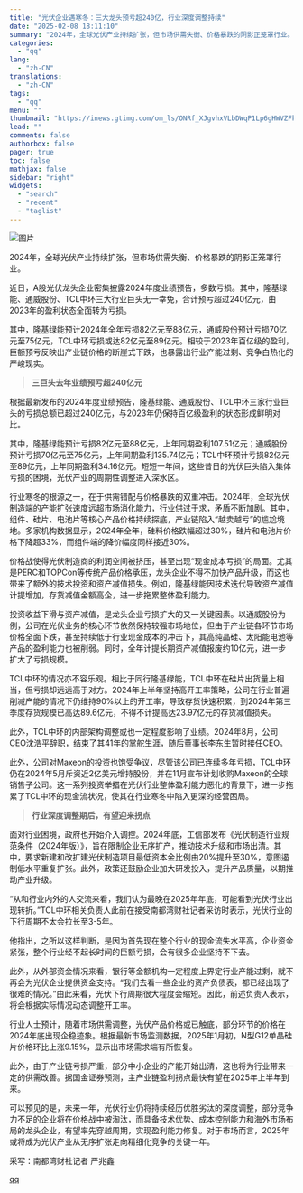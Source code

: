 ```yaml
---
title: "光伏企业遇寒冬：三大龙头预亏超240亿，行业深度调整持续"
date: "2025-02-08 18:11:10"
summary: "2024年，全球光伏产业持续扩张，但市场供需失衡、价格暴跌的阴影正笼罩行业。近日，A股光伏龙头企业密..."
categories:
  - "qq"
lang:
  - "zh-CN"
translations:
  - "zh-CN"
tags:
  - "qq"
menu: ""
thumbnail: "https://inews.gtimg.com/om_ls/ONRf_XJgvhxVLbDWqP1Lp6gHWVZFkognyG64fVeeol96YAA_640360/0"
lead: ""
comments: false
authorbox: false
pager: true
toc: false
mathjax: false
sidebar: "right"
widgets:
  - "search"
  - "recent"
  - "taglist"
---
```


![图片](https://inews.gtimg.com/om_bt/OfuDSLeM9tsYSfI2awSihwSHoavHLY1EWngCkIKb-NP_IAA/641)

2024年，全球光伏产业持续扩张，但市场供需失衡、价格暴跌的阴影正笼罩行业。

近日，A股光伏龙头企业密集披露2024年度业绩预告，多数亏损。其中，隆基绿能、通威股份、TCL中环三大行业巨头无一幸免，合计预亏超过240亿元，由2023年的盈利状态全面转为亏损。

其中，隆基绿能预计2024年全年亏损82亿元至88亿元，通威股份预计亏损70亿元至75亿元，TCL中环亏损或达82亿元至89亿元。相较于2023年百亿级的盈利，巨额预亏反映出产业链价格的断崖式下跌，也暴露出行业产能过剩、竞争白热化的严峻现实。

> **三巨头****去年业绩预亏****超240亿元**

根据最新发布的2024年度业绩预告，隆基绿能、通威股份、TCL中环三家行业巨头的亏损总额已超过240亿元，与2023年仍保持百亿级盈利的状态形成鲜明对比。

其中，隆基绿能预计亏损82亿元至88亿元，上年同期盈利107.51亿元；通威股份预计亏损70亿元至75亿元，上年同期盈利135.74亿元；TCL中环预计亏损82亿元至89亿元，上年同期盈利34.16亿元。短短一年间，这些昔日的光伏巨头陷入集体亏损的困境，光伏产业的周期性调整进入深水区。

行业寒冬的根源之一，在于供需错配与价格暴跌的双重冲击。2024年，全球光伏制造端的产能扩张速度远超市场消化能力，行业供过于求，矛盾不断加剧。其中，组件、硅片、电池片等核心产品价格持续探底，产业链陷入“越卖越亏”的尴尬境地。多家机构数据显示，2024年全年，硅料价格跌幅超过30%，硅片和电池片价格下降超33%，而组件端的降价幅度同样接近30%。

价格战使得光伏制造商的利润空间被挤压，甚至出现“现金成本亏损”的局面。尤其是PERC和TOPCon等传统产品价格承压，龙头企业不得不加快产品升级，而这也带来了额外的技术投资和资产减值损失。例如，隆基绿能因技术迭代导致资产减值计提增加，存货减值金额高企，进一步拖累整体盈利能力。

投资收益下滑与资产减值，是龙头企业亏损扩大的又一关键因素。以通威股份为例，公司在光伏业务的核心环节依然保持较强市场地位，但由于产业链各环节市场价格全面下跌，甚至持续低于行业现金成本的冲击下，其高纯晶硅、太阳能电池等产品的盈利能力也被削弱。同时，全年计提长期资产减值报废约10亿元，进一步扩大了亏损规模。

TCL中环的情况亦不容乐观。相比于同行隆基绿能，TCL中环在硅片出货量上相当，但亏损却远远高于对方。2024年上半年坚持高开工率策略，公司在行业普遍削减产能的情况下仍维持90%以上的开工率，导致存货快速积累，到2024年第三季度存货规模已高达89.6亿元，不得不计提高达23.97亿元的存货减值损失。

此外，TCL中环的内部架构调整或也一定程度影响了业绩。2024年8月，公司CEO沈浩平辞职，结束了其41年的掌舵生涯，随后董事长李东生暂时接任CEO。

此外，公司对Maxeon的投资也饱受争议，尽管该公司已连续多年亏损，TCL中环仍在2024年5月斥资近2亿美元增持股份，并在11月宣布计划收购Maxeon的全球销售子公司。这一系列投资举措在光伏行业整体盈利能力恶化的背景下，进一步拖累了TCL中环的现金流状况，使其在行业寒冬中陷入更深的经营困局。

> **行业深度调整期后，有望迎来拐点**

面对行业困境，政府也开始介入调控。2024年底，工信部发布《光伏制造行业规范条件（2024年版）》，旨在限制企业无序扩产，推动技术升级和市场出清。其中，要求新建和改扩建光伏制造项目最低资本金比例由20%提升至30%，意图遏制低水平重复扩张。此外，政策还鼓励企业加大研发投入，提升产品质量，以期推动产业升级。

“从和行业内外的人交流来看，我们认为最晚在2025年年底，可能看到光伏行业出现转折。”TCL中环相关负责人此前在接受南都湾财社记者采访时表示，光伏行业的下行周期不太会拉长至3-5年。

他指出，之所以这样判断，是因为首先现在整个行业的现金流失水平高，企业资金紧张，整个行业经不起长时间的巨额亏损，会有很多企业坚持不下去。

此外，从外部资金情况来看，银行等金额机构一定程度上界定行业产能过剩，就不再会为光伏企业提供资金支持。“我们去看一些企业的资产负债表，都已经出现了很难的情况。”由此来看，光伏下行周期很大程度会缩短。因此，前述负责人表示，将会根据实际情况动态调整开工率。

行业人士预计，随着市场供需调整，光伏产品价格或已触底，部分环节的价格在2024年底出现企稳迹象。根据最新市场监测数据，2025年1月初，N型G12单晶硅片价格环比上涨9.15%，显示出市场需求端有所恢复。

此外，由于产业链亏损严重，部分中小企业的产能开始出清，这也将为行业带来一定的供需改善。据国金证券预测，主产业链盈利拐点最快有望在2025年上半年到来。

可以预见的是，未来一年，光伏行业仍将持续经历优胜劣汰的深度调整，部分竞争力不足的企业将在价格战中被淘汰，而具备技术优势、成本控制能力和海外市场布局的龙头企业，有望率先穿越周期，实现盈利能力修复。对于市场而言，2025年或将成为光伏产业从无序扩张走向精细化竞争的关键一年。

采写：南都湾财社记者 严兆鑫

[qq](https://new.qq.com/rain/a/20250208A06Z0000)
